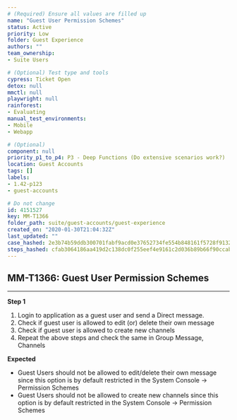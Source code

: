 ```yaml
---
# (Required) Ensure all values are filled up
name: "Guest User Permission Schemes"
status: Active
priority: Low
folder: Guest Experience
authors: ""
team_ownership: 
- Suite Users

# (Optional) Test type and tools
cypress: Ticket Open
detox: null
mmctl: null
playwright: null
rainforest: 
- Evaluating
manual_test_environments: 
- Mobile
- Webapp

# (Optional)
component: null
priority_p1_to_p4: P3 - Deep Functions (Do extensive scenarios work?)
location: Guest Accounts
tags: []
labels: 
- 1.42-p123
- guest-accounts

# Do not change
id: 4151527
key: MM-T1366
folder_path: suite/guest-accounts/guest-experience
created_on: "2020-01-30T21:04:32Z"
last_updated: ""
case_hashed: 2e3b74b59ddb300701fabf9acd0e37652734fe554b848161f5728f9132f931267a6faa0355363d58043fc4059e5355c0
steps_hashed: cfab3064186aa419d2c138dc0f255eef4e9161c2d036b89b66f90ccab911317c9daf7b760262f4636c89eed3ccb38e42
---
```


## MM-T1366: Guest User Permission Schemes

---

**Step 1**

1. Login to application as a guest user and send a Direct message.
2. Check if guest user is allowed to edit (or) delete their own message
3. Check if guest user is allowed to create new channels
4. Repeat the above steps and check the same in Group Message, Channels

**Expected**

- Guest Users should not be allowed to edit/delete their own message since this option is by default restricted in the System Console -> Permission Schemes
- Guest Users should not be allowed to create new channels since this option is by default restricted in the System Console -> Permission Schemes
